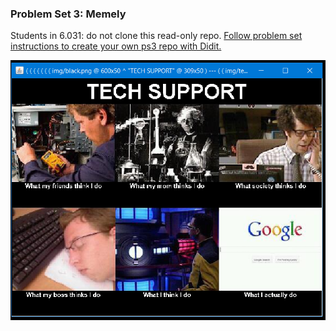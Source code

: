### Problem Set 3: Memely

Students in 6.031: do not clone this read-only repo.
[Follow problem set instructions to create your own ps3 repo with Didit.](http://web.mit.edu/6.031/www/fa20/psets/ps3/)

![sample](/img/techsupport.png)
